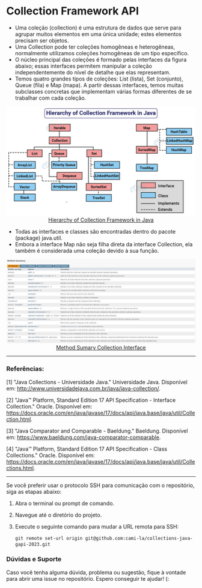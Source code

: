 # Collection Framework API

- Uma coleção (collection) é uma estrutura de dados que serve para agrupar muitos elementos em uma única unidade; estes elementos precisam ser objetos.
- Uma Collection pode ter coleções homogêneas e heterogêneas, normalmente utilizamos coleções homogêneas de um tipo específico.
- O núcleo principal das coleções é formado pelas interfaces da figura abaixo; essas interfaces permitem manipular a coleção independentemente do nível de detalhe que elas representam.
- Temos quatro grandes tipos de coleções: List (lista), Set (conjunto), Queue (fila) e Map (mapa). A partir dessas interfaces, temos muitas subclasses concretas que implementam várias formas diferentes de se trabalhar com cada coleção.

<p align="center">
<img src="collection-framework.png"><br>
<a href="https://data-flair.training/blogs/collection-framework-in-java/">Hierarchy of Collection Framework in Java </a>
</p>


- Todas as interfaces e classes são encontradas dentro do pacote (package) java.util.
- Embora a interface Map não seja filha direta da interface Collection, ela também é considerada uma coleção devido à sua função.

<p align="center">
<img src="collection-framework-methods.png" alt="List interface hierarchy Java"><br>
<a href="https://docs.oracle.com/en/java/javase/17/docs/api/java.base/java/util/Collection.html">Method Sumary Collection Interface</a>
</p>


---

### Referências:

[1] "Java Collections - Universidade Java." Universidade Java. Disponível em: http://www.universidadejava.com.br/java/java-collection/.

[2] "Java™ Platform, Standard Edition 17 API Specification - Interface Collection." Oracle. Disponível em: https://docs.oracle.com/en/java/javase/17/docs/api/java.base/java/util/Collection.html.

[3] "Java Comparator and Comparable - Baeldung." Baeldung. Disponível em: https://www.baeldung.com/java-comparator-comparable.

[4] "Java™ Platform, Standard Edition 17 API Specification - Class Collections." Oracle. Disponível em: https://docs.oracle.com/en/java/javase/17/docs/api/java.base/java/util/Collections.html.

---
Se você preferir usar o protocolo SSH para comunicação com o repositório, siga as etapas abaixo:

1. Abra o terminal ou prompt de comando.
2. Navegue até o diretório do projeto.
3. Execute o seguinte comando para mudar a URL remota para SSH:

   ```shell
   git remote set-url origin git@github.com:cami-la/collections-java-gapi-2023.git

### Dúvidas e Suporte

Caso você tenha alguma dúvida, problema ou sugestão, fique à vontade para abrir uma issue no repositório. Espero conseguir te ajudar! (:
